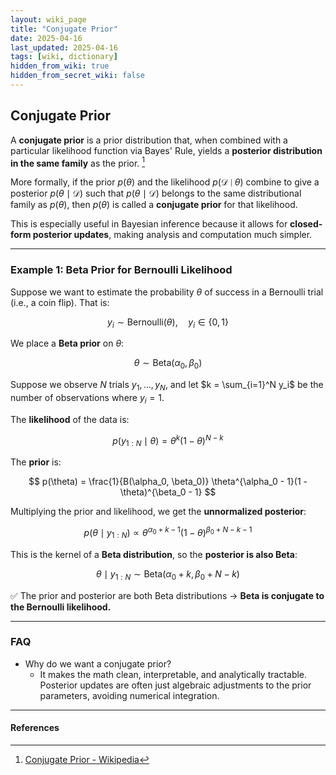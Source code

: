 ```yaml
---
layout: wiki_page
title: "Conjugate Prior"
date: 2025-04-16
last_updated: 2025-04-16
tags: [wiki, dictionary]
hidden_from_wiki: true
hidden_from_secret_wiki: false
---
```


## Conjugate Prior

A **conjugate prior** is a prior distribution that, when combined with a particular likelihood function via Bayes' Rule, yields a **posterior distribution in the same family** as the prior. [^1]

More formally, if the prior $p(\theta)$ and the likelihood $p(\mathcal{D} \mid \theta)$ combine to give a posterior $p(\theta \mid \mathcal{D})$ such that $p(\theta \mid \mathcal{D})$ belongs to the same distributional family as $p(\theta)$, then $p(\theta)$ is called a **conjugate prior** for that likelihood.

This is especially useful in Bayesian inference because it allows for **closed-form posterior updates**, making analysis and computation much simpler.

---

### Example 1: Beta Prior for Bernoulli Likelihood

Suppose we want to estimate the probability $\theta$ of success in a Bernoulli trial (i.e., a coin flip). That is:

$$
y_i \sim \text{Bernoulli}(\theta), \quad y_i \in \{0,1\}
$$

We place a **Beta prior** on $\theta$:

$$
\theta \sim \text{Beta}(\alpha_0, \beta_0)
$$

Suppose we observe $N$ trials $y_1, \dots, y_N$, and let $k = \sum_{i=1}^N y_i$ be the number of observations where $y_i = 1$.

The **likelihood** of the data is:

$$
p(y_{1:N} \mid \theta) = \theta^k (1 - \theta)^{N - k}
$$

The **prior** is:

$$
p(\theta) = \frac{1}{B(\alpha_0, \beta_0)} \theta^{\alpha_0 - 1}(1 - \theta)^{\beta_0 - 1}
$$

Multiplying the prior and likelihood, we get the **unnormalized posterior**:

$$
p(\theta \mid y_{1:N}) \propto \theta^{\alpha_0 + k - 1} (1 - \theta)^{\beta_0 + N - k - 1}
$$

This is the kernel of a **Beta distribution**, so the **posterior is also Beta**:

$$
\theta \mid y_{1:N} \sim \text{Beta}(\alpha_0 + k, \beta_0 + N - k)
$$

✅ The prior and posterior are both Beta distributions → **Beta is conjugate to the Bernoulli likelihood.**

---

### FAQ

* Why do we want a conjugate prior?
    * It makes the math clean, interpretable, and analytically tractable. Posterior updates are often just algebraic adjustments to the prior parameters, avoiding numerical integration.

---

#### References

[^1]: [Conjugate Prior - Wikipedia](https://en.wikipedia.org/wiki/Conjugate_prior)
